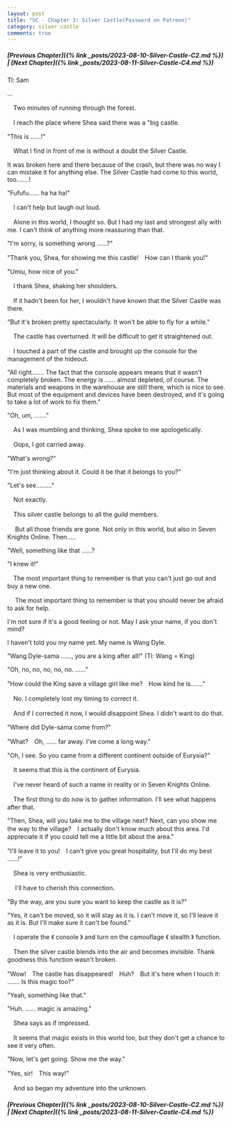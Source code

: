 ```yaml
---
layout: post
title: "SC - Chapter 3: Silver Castle(Password on Patreon)"
category: silver castle
comments: true
---
```


##### [Previous Chapter]({% link _posts/2023-08-10-Silver-Castle-C2.md %}) \| [Next Chapter]({% link _posts/2023-08-11-Silver-Castle-C4.md %})



Tl: Sam


…


　Two minutes of running through the forest.

　I reach the place where Shea said there was a "big castle.


"This is ......!"
<!--more-->


　What I find in front of me is without a doubt the Silver Castle.

It was broken here and there because of the crash, but there was no way I can mistake it for anything else. The Silver Castle had come to this world, too.......!


"Fufufu...... ha ha ha!"


　I can't help but laugh out loud.

　Alone in this world, I thought so. But I had my last and strongest ally with me. I can't think of anything more reassuring than that.


"I'm sorry, is something wrong ......?"

"Thank you, Shea, for showing me this castle!　How can I thank you!"

"Umiu, how nice of you."


　I thank Shea, shaking her shoulders.

　If it hadn't been for her, I wouldn't have known that the Silver Castle was there.


"But it's broken pretty spectacularly. It won't be able to fly for a while."


　The castle has overturned. It will be difficult to get it straightened out.

　I touched a part of the castle and brought up the console for the management of the hideout.


"All right....... The fact that the console appears means that it wasn't completely broken. The energy is ...... almost depleted, of course. The materials and weapons in the warehouse are still there, which is nice to see. But most of the equipment and devices have been destroyed, and it's going to take a lot of work to fix them."

"Oh, um, ......."


　As I was mumbling and thinking, Shea spoke to me apologetically.

　Oops, I got carried away.


"What's wrong?"

"I'm just thinking about it. Could it be that it belongs to you?"

"Let's see........."


　Not exactly.

　This silver castle belongs to all the guild members.


　 But all those friends are gone. Not only in this world, but also in Seven Knights Online. Then.....


"Well, something like that ......?

"I knew it!"


　The most important thing to remember is that you can't just go out and buy a new one.

　 The most important thing to remember is that you should never be afraid to ask for help.


I'm not sure if it's a good feeling or not. May I ask your name, if you don't mind?

I haven't told you my name yet. My name is Wang Dyle.

"Wang Dyle-sama ......, you are a king after all!" (Tl: Wang = King)

"Oh, no, no, no, no, no. ......"

"How could the King save a village girl like me?　How kind he is......."


　No. I completely lost my timing to correct it.

　And if I corrected it now, I would disappoint Shea. I didn't want to do that.


"Where did Dyle-sama come from?"

"What?　Oh, ...... far away. I've come a long way."

"Oh, I see. So you came from a different continent outside of Eurysia?"


　It seems that this is the continent of Eurysia.

　I've never heard of such a name in reality or in Seven Knights Online.


　The first thing to do now is to gather information. I'll see what happens after that.


"Then, Shea, will you take me to the village next? Next, can you show me the way to the village?　I actually don't know much about this area. I'd appreciate it if you could tell me a little bit about the area."

"I'll leave it to you!　I can't give you great hospitality, but I'll do my best ......!"


　Shea is very enthusiastic.

　 I'll have to cherish this connection.


"By the way, are you sure you want to keep the castle as it is?"

"Yes, it can't be moved, so it will stay as it is. I can't move it, so I'll leave it as it is. But I'll make sure it can't be found."


　I operate the 《 console  》 and turn on the camouflage 《 stealth 》 function.

　Then the silver castle blends into the air and becomes invisible. Thank goodness this function wasn't broken.


"Wow!　The castle has disappeared!　Huh?　But it's here when I touch it: ....... Is this magic too?"

"Yeah, something like that."

"Huh. ...... magic is amazing."


　Shea says as if impressed.

　It seems that magic exists in this world too, but they don't get a chance to see it very often.


"Now, let's get going. Show me the way."

"Yes, sir!　This way!"


　And so began my adventure into the unknown.



##### [Previous Chapter]({% link _posts/2023-08-10-Silver-Castle-C2.md %}) \| [Next Chapter]({% link _posts/2023-08-11-Silver-Castle-C4.md %})
